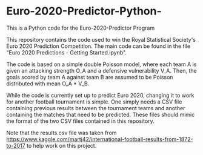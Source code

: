 # Euro-2020-Predictor-Python-
This is a Python code for the Euro-2020-Predictor Program

This repository contains the code used to win the Royal Statistical Society's Euro 2020 Prediction Competition.
The main code can be found in the file "Euro 2020 Predictions - Getting Started.ipynb".

The code is based on a simple double Poisson model, where each team A is given an attacking strength O_A 
and a defensive vulnerability V_A. Then, the goals scored by team A against team B are assumed to be Poisson 
distributed with mean O_A * V_B.

While the code is currently set up to predict Euro 2020, changing it to work for another
football tournament is simple. One simply needs a CSV file containing previous results between the tournament teams and another containing the matches that need to be predicted. These files should mimic the format of the two CSV files contained in this repository.

Note that the results.csv file was taken from 
https://www.kaggle.com/martj42/international-football-results-from-1872-to-2017
to help work on this project. 
